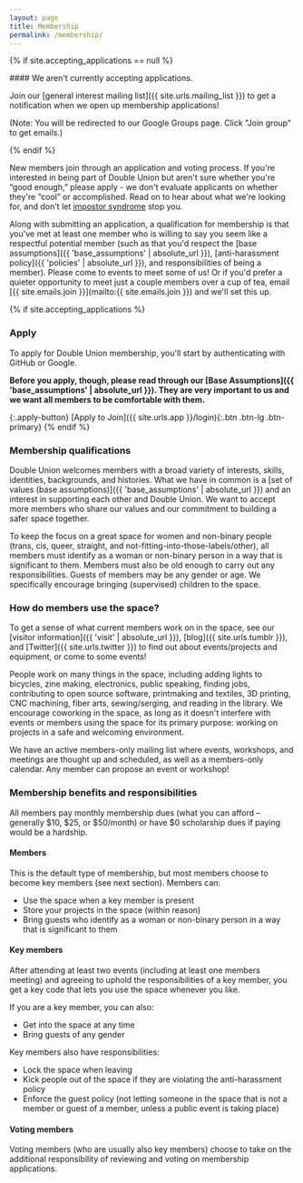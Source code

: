 ```yaml
---
layout: page
title: Membership
permalink: /membership/
---
```


{% if site.accepting_applications == null %}
<div class='alert' markdown='1'>
#### We aren't currently accepting applications.
  
Join our [general interest mailing list]({{ site.urls.mailing_list }}) to get a notification when we open up membership applications!

(Note: You will be redirected to our Google Groups page. Click "Join group" to get emails.)
</div>
{% endif %}

New members join through an application and voting process. If you're interested in being part of Double Union but aren't sure whether you're “good enough,” please apply - we don't evaluate applicants on whether they're “cool” or accomplished. Read on to hear about what we're looking for, and don't let [impostor syndrome](http://geekfeminism.wikia.com/wiki/Impostor_syndrome) stop you.

Along with submitting an application, a qualification for membership is that you've met at least one member who is willing to say you seem like a respectful potential member (such as that you'd respect the [base assumptions]({{ 'base_assumptions' | absolute_url }}), [anti-harassment policy]({{ 'policies' | absolute_url }}), and responsibilities of being a member). Please come to events to meet some of us! Or if you'd prefer a quieter opportunity to meet just a couple members over a cup of tea, email [{{ site.emails.join }}](mailto:{{ site.emails.join }}) and we'll set this up.

{% if site.accepting_applications %}
### Apply

To apply for Double Union membership, you'll start by authenticating with GitHub or Google.

**Before you apply, though, please read through our [Base Assumptions]({{ 'base_assumptions' | absolute_url }}). They are very important to us and we want all members to be comfortable with them.**

{:.apply-button}
[Apply to Join]({{ site.urls.app }}/login){:.btn .btn-lg .btn-primary}
{% endif %}

### Membership qualifications

Double Union welcomes members with a broad variety of interests, skills, identities, backgrounds, and histories. What we have in common is a [set of values (base assumptions)]({{ 'base_assumptions' | absolute_url }}) and an interest in supporting each other and Double Union. We want to accept more members who share our values and our commitment to building a safer space together.

To keep the focus on a great space for women and non-binary people (trans, cis, queer, straight, and not-fitting-into-those-labels/other), all members must identify as a woman or non-binary person in a way that is significant to them. Members must also be old enough to carry out any responsibilities. Guests of members may be any gender or age. We specifically encourage bringing (supervised) children to the space.

### How do members use the space?

To get a sense of what current members work on in the space, see our [visitor information]({{ 'visit' | absolute_url }}), [blog]({{ site.urls.tumblr }}), and [Twitter]({{ site.urls.twitter }}) to find out about events/projects and equipment, or come to some events!

People work on many things in the space, including adding lights to bicycles, zine making, electronics, public speaking, finding jobs, contributing to open source software, printmaking and textiles, 3D printing, CNC machining, fiber arts, sewing/serging, and reading in the library. We encourage coworking in the space, as long as it doesn't interfere with events or members using the space for its primary purpose: working on projects in a safe and welcoming environment.

We have an active members-only mailing list where events, workshops, and meetings are thought up and scheduled, as well as a members-only calendar. Any member can propose an event or workshop!

### Membership benefits and responsibilities

All members pay monthly membership dues (what you can afford – generally $10, $25, or $50/month) or have $0 scholarship dues if paying would be a hardship.

#### Members

This is the default type of membership, but most members choose to become key members (see next section). Members can:

* Use the space when a key member is present
* Store your projects in the space (within reason)
* Bring guests who identify as a woman or non-binary person in a way that is significant to them

#### Key members

After attending at least two events (including at least one members meeting) and agreeing to uphold the responsibilities of a key member, you get a key code that lets you use the space whenever you like.

If you are a key member, you can also:
* Get into the space at any time
* Bring guests of any gender

Key members also have responsibilities:
* Lock the space when leaving
* Kick people out of the space if they are violating the anti-harassment policy
* Enforce the guest policy (not letting someone in the space that is not a member or guest of a member, unless a public event is taking place)

#### Voting members

Voting members (who are usually also key members) choose to take on the additional responsibility of reviewing and voting on membership applications.

<!--
TODO: Re-add support for current members list, if desired.
This would require a little javascript to fetch https://app.doubleunion.org/public_members

### Current members

Some of our members include:

.current-members
  - @public_members.each do |user|
    .current-member
      .member-image
        - if user.gravatar_url
          = image_tag user.gravatar_url, alt: user.name, title: user.name, class: 'icon-50'
      .member-info
        %span.member-name
          - if user.profile.website
            = link_to user.name, user.profile.website
          - else
            = user.name
        %span.member-status= user.display_state
-->
